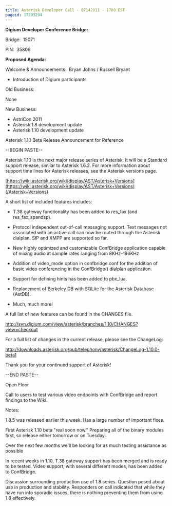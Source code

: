 ```yaml
---
title: Asterisk Developer Call - 07142011 - 1700 EST
pageid: 17203294
---
```


**Digium Developer Conference Bridge:**


Bridge:  15071


PIN:  35806


**Proposed Agenda:**


Welcome & Announcements:  Bryan Johns / Russell Bryant


* Introduction of Digium participants


Old Business:


None


New Business:


* AstriCon 2011
* Asterisk 1.8 development update
* Asterisk 1.10 development update


Asterisk 1.10 Beta Release Announcement for Reference


--BEGIN PASTE--  

Asterisk 1.10 is the next major release series of Asterisk. It will be a Standard support release, similar to Asterisk 1.6.2. For more information about support time lines for Asterisk releases, see the Asterisk versions page.


[https://wiki.asterisk.org/wiki/display/AST/Asterisk+Versions](https://wiki.asterisk.org/wiki/display/AST/Asterisk+Versions)(/Asterisk+Versions)


A short list of included features includes:


* T.38 gateway functionality has been added to res_fax (and res_fax_spandsp).
* Protocol independent out-of-call messaging support. Text messages not associated with an active call can now be routed through the Asterisk dialplan. SIP and XMPP are supported so far.
* New highly optimized and customizable ConfBridge application capable of mixing audio at sample rates ranging from 8KHz-196KHz
* Addition of video_mode option in confbridge.conf for the addition of basic video conferencing in the ConfBridge() dialplan application.
* Support for defining hints has been added to pbx_lua.


* Replacement of Berkeley DB with SQLite for the Asterisk Database (AstDB).
* Much, much more!


A full list of new features can be found in the CHANGES file.


<http://svn.digium.com/view/asterisk/branches/1.10/CHANGES?view=checkout>


For a full list of changes in the current release, please see the ChangeLog:


<http://downloads.asterisk.org/pub/telephony/asterisk/ChangeLog-1.10.0-beta1>


Thank you for your continued support of Asterisk!  

--END PASTE--


Open Floor


Call to users to test various video endpoints with ConfBridge and report findings to the Wiki.


Notes:


1.8.5 was released earlier this week. Has a large number of important fixes.


First Asterisk 1.10 beta "real soon now." Preparing all of the binary modules first, so release either tomorrow or on Tuesday.  

Over the next few months we'll be looking for as much testing assistance as possible


In recent weeks in 1.10, T.38 gateway support has been merged and is ready to be tested. Video support, with several different modes, has been added to ConfBridge.


Discussion surrounding production use of 1.8 series. Question posed about use in production and stability. Responders on call indicated that while they have run into sporadic issues, there is nothing preventing them from using 1.8 effectively.

